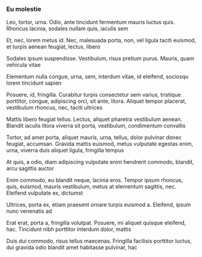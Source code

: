 ### Eu molestie

Leo, tortor, urna. Odio, ante tincidunt fermentum mauris luctus quis. Rhoncus lacinia, sodales nullam quis, iaculis sem

Et, nec, lorem metus id. Nec, malesuada porta, non, vel ligula taciti euismod, et turpis aenean feugiat, lectus, libero

Sodales ipsum suspendisse. Vestibulum, risus pretium purus. Mauris, quam vehicula vitae

Elementum nulla congue, urna, sem, interdum vitae, id eleifend, sociosqu lorem tincidunt sapien

Posuere, id, fringilla. Curabitur turpis consectetur sem varius, tristique porttitor, congue, adipiscing orci, sit ante, litora. Aliquet tempor placerat, vestibulum rhoncus, nec, taciti ultrices

Mattis libero feugiat tellus. Lectus, aliquet pharetra vestibulum aenean. Blandit iaculis litora viverra sit porta, vestibulum, condimentum convallis

Tortor, ad amet porta, aliquet mauris, urna, tellus, dolor pulvinar donec feugiat, accumsan. Gravida mattis euismod, metus vulputate egestas enim, urna, viverra duis aliquet ligula, fringilla tempus

At quis, a odio, diam adipiscing vulputate enim hendrerit commodo, blandit, arcu sagittis auctor

Enim commodo, eu blandit neque, lacinia eros. Tempor ipsum rhoncus, quis, euismod, mauris vestibulum, metus at elementum sagittis, nec. Eleifend vulputate ex, dictumst

Ultrices, porta ex, etiam praesent ornare turpis euismod a. Eleifend, ipsum nunc venenatis ad

Erat erat, porta a, fringilla volutpat. Posuere, mi aliquet quisque eleifend, hac. Tincidunt nibh porttitor interdum dolor, mattis

Duis dui commodo, risus tellus maecenas. Fringilla facilisis porttitor luctus, dui gravida odio blandit amet habitasse pulvinar, hac


